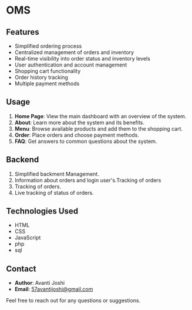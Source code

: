 # OMS
 
## Features

- Simplified ordering process
- Centralized management of orders and inventory
- Real-time visibility into order status and inventory levels
- User authentication and account management
- Shopping cart functionality
- Order history tracking
- Multiple payment methods

## Usage

1. **Home Page**: View the main dashboard with an overview of the system.
2. **About**: Learn more about the system and its benefits.
3. **Menu**: Browse available products and add them to the shopping cart.
4. **Order**: Place orders and choose payment methods.
5. **FAQ**: Get answers to common questions about the system.

## Backend

1. Simplified backment Management.
2. Information about orders and login user's.Tracking of orders
3. Tracking of orders.
4. Live tracking of status of orders.

## Technologies Used

- HTML
- CSS
- JavaScript
- php
- sql

## Contact

- **Author**: Avanti Joshi
- **Email**: 57avantijoshi@gmail.com

Feel free to reach out for any questions or suggestions.

